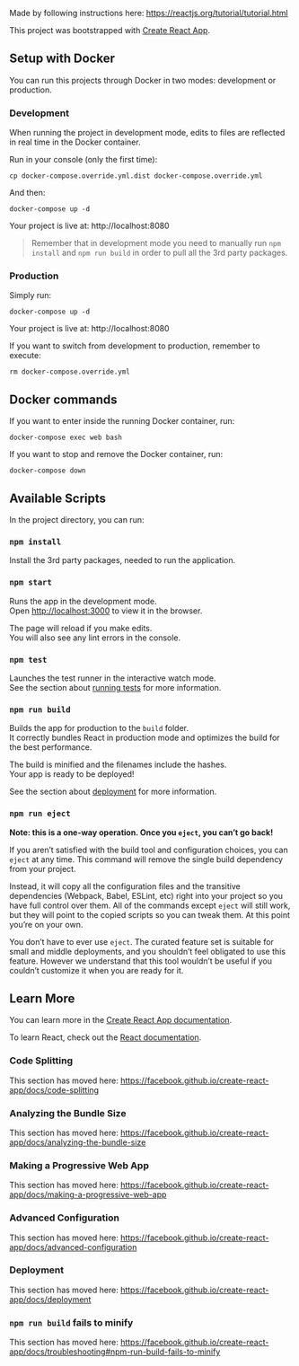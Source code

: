 Made by following instructions here: https://reactjs.org/tutorial/tutorial.html

This project was bootstrapped with [Create React App](https://github.com/facebook/create-react-app).

## Setup with Docker

You can run this projects through Docker in two modes: development or production.

### Development
When running the project in development mode, edits to files are reflected in real time in the Docker container.

Run in your console (only the first time):
```
cp docker-compose.override.yml.dist docker-compose.override.yml
```

And then:
```
docker-compose up -d
```

Your project is live at: http://localhost:8080

> Remember that in development mode you need to manually run `npm install` and `npm run build` in order to pull all the 3rd party packages.

### Production

Simply run:
```
docker-compose up -d
```

Your project is live at: http://localhost:8080

If you want to switch from development to production, remember to execute:
```
rm docker-compose.override.yml
```

## Docker commands

If you want to enter inside the running Docker container, run:
```
docker-compose exec web bash
```

If you want to stop and remove the Docker container, run:
```
docker-compose down
```


## Available Scripts

In the project directory, you can run:

### `npm install`

Install the 3rd party packages, needed to run the application.

### `npm start`

Runs the app in the development mode.<br>
Open [http://localhost:3000](http://localhost:3000) to view it in the browser.

The page will reload if you make edits.<br>
You will also see any lint errors in the console.

### `npm test`

Launches the test runner in the interactive watch mode.<br>
See the section about [running tests](https://facebook.github.io/create-react-app/docs/running-tests) for more information.

### `npm run build`

Builds the app for production to the `build` folder.<br>
It correctly bundles React in production mode and optimizes the build for the best performance.

The build is minified and the filenames include the hashes.<br>
Your app is ready to be deployed!

See the section about [deployment](https://facebook.github.io/create-react-app/docs/deployment) for more information.

### `npm run eject`

**Note: this is a one-way operation. Once you `eject`, you can’t go back!**

If you aren’t satisfied with the build tool and configuration choices, you can `eject` at any time. This command will remove the single build dependency from your project.

Instead, it will copy all the configuration files and the transitive dependencies (Webpack, Babel, ESLint, etc) right into your project so you have full control over them. All of the commands except `eject` will still work, but they will point to the copied scripts so you can tweak them. At this point you’re on your own.

You don’t have to ever use `eject`. The curated feature set is suitable for small and middle deployments, and you shouldn’t feel obligated to use this feature. However we understand that this tool wouldn’t be useful if you couldn’t customize it when you are ready for it.

## Learn More

You can learn more in the [Create React App documentation](https://facebook.github.io/create-react-app/docs/getting-started).

To learn React, check out the [React documentation](https://reactjs.org/).

### Code Splitting

This section has moved here: https://facebook.github.io/create-react-app/docs/code-splitting

### Analyzing the Bundle Size

This section has moved here: https://facebook.github.io/create-react-app/docs/analyzing-the-bundle-size

### Making a Progressive Web App

This section has moved here: https://facebook.github.io/create-react-app/docs/making-a-progressive-web-app

### Advanced Configuration

This section has moved here: https://facebook.github.io/create-react-app/docs/advanced-configuration

### Deployment

This section has moved here: https://facebook.github.io/create-react-app/docs/deployment

### `npm run build` fails to minify

This section has moved here: https://facebook.github.io/create-react-app/docs/troubleshooting#npm-run-build-fails-to-minify
